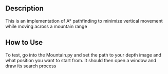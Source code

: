 
## Description
This is an implementation of A* pathfinding to minimize vertical movement while moving across a mountain range 

## How to Use
To test, go into the Mountain.py and set the path to your depth image and what position you want to start from. It should then open a window and draw its search process